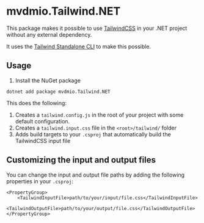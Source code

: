 ﻿# mvdmio.Tailwind.NET
This package makes it possible to use [TailwindCSS](https://tailwindcss.com) in your .NET project without any external dependency.

It uses the [Tailwind Standalone CLI](https://tailwindcss.com/blog/standalone-cli) to make this possible.

## Usage

1. Install the NuGet package
```
dotnet add package mvdmio.Tailwind.NET
```

This does the following:
  1. Creates a `tailwind.config.js` in the root of your project with some default configuration.
  2. Creates a `tailwind.input.css` file in the `<root>/tailwind/` folder
  3. Adds build targets to your `.csproj` that automatically build the TailwindCSS input file

## Customizing the input and output files
You can change the input and output file paths by adding the following properties in your `.csproj`:
```
<PropertyGroup>
	<TailwindInputFile>path/to/your/input/file.css</TailwindInputFile>
	<TailwindOutputFile>path/to/your/output/file.css</TailwindOutputFile>
</PropertyGroup>
```

